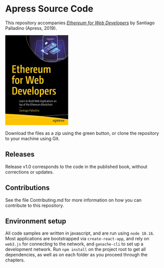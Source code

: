 # Apress Source Code

This repository accompanies [*Ethereum for Web Developers*](http://www.apress.com/9781484252772) by Santiago Palladino (Apress, 2019).

[comment]: #cover
![Cover image](9781484252772.jpg)

Download the files as a zip using the green button, or clone the repository to your machine using Git.

## Releases

Release v1.0 corresponds to the code in the published book, without corrections or updates.

## Contributions

See the file Contributing.md for more information on how you can contribute to this repository.

## Environment setup

All code samples are written in javascript, and are run using `node 10.16`. Most applications are bootstrapped via `create-react-app`, and rely on `web3.js` for connecting to the network, and `ganache-cli` to set up a development network. Run `npm install` on the project root to get all dependencies, as well as on each folder as you proceed through the chapters.
